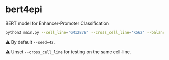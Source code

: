# bert4epi
BERT model for Enhancer-Promoter Classification

```bash
python3 main.py --cell_line='GM12878' --cross_cell_line='K562' --balanced
```
:warning: By default `--seed=42`.

:warning: Unset `--cross_cell_line` for testing on the same cell-line.
